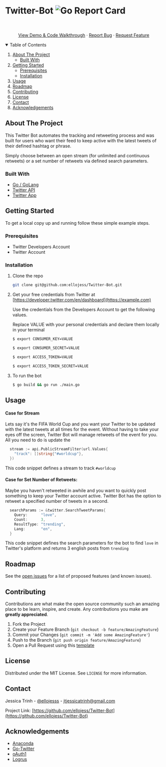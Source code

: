 # Twitter-Bot ![Go Report Card](https://goreportcard.com/badge/github.com/ellojess/Twitter-Bot)

<!-- PROJECT LOGO -->
  <p align="center">
    <br />
    <br />
    <a href="https://drive.google.com/file/d/1XTezAZvB1EM4Gb54J7O92yTlc_F8Z0rw/view?usp=sharing">View Demo & Code Walkthrough</a>
    ·
    <a href="https://github.com/ellojess/Twitter-Bot/issues">Report Bug</a>
    ·
    <a href="https://github.com/ellojess/Twitter-Bot/issues">Request Feature</a>
  </p>
</p>

<!-- TABLE OF CONTENTS -->
<details open="open">
  <summary>Table of Contents</summary>
  <ol>
    <li>
      <a href="#about-the-project">About The Project</a>
      <ul>
        <li><a href="#built-with">Built With</a></li>
      </ul>
    </li>
    <li>
      <a href="#getting-started">Getting Started</a>
      <ul>
        <li><a href="#prerequisites">Prerequisites</a></li>
        <li><a href="#installation">Installation</a></li>
      </ul>
    </li>
    <li><a href="#usage">Usage</a></li>
    <li><a href="#roadmap">Roadmap</a></li>
    <li><a href="#contributing">Contributing</a></li>
    <li><a href="#license">License</a></li>
    <li><a href="#contact">Contact</a></li>
    <li><a href="#acknowledgements">Acknowledgements</a></li>
  </ol>
</details>



<!-- ABOUT THE PROJECT -->
## About The Project

<!--  [![Product Name Screen Shot][product-screenshot]](https://example.com) -->

This Twitter Bot automates the tracking and retweeting process and was built for users who want their feed to keep active with the latest tweets of their defined hashtag or phrase.

Simply choose between an open stream (for unlimited and continuous retweets) or a set number of retweets via defined search parameters. 

### Built With
* [Go / GoLang](https://getbootstrap.com)
* [Twitter API](https://jquery.com)
* [Twitter App](https://laravel.com)



<!-- GETTING STARTED -->
## Getting Started

To get a local copy up and running follow these simple example steps.

### Prerequisites

- Twitter Developers Account 
- Twitter Account


### Installation

1. Clone the repo
   ```sh
   git clone git@github.com:ellojess/Twitter-Bot.git
   ```
2. Get your free credentials from Twitter at [https://developer.twitter.com/en/dashboard](https://example.com)

    Use the credentials from the Developers Account to get the following values. 

    Replace VALUE with your personal credentials and declare them locally in your terminal 

    ```sh
    $ export CONSUMER_KEY=VALUE

    $ export CONSUMER_SECRET=VALUE

    $ export ACCESS_TOKEN=VALUE

    $ export ACCESS_TOKEN_SECRET=VALUE
    ```
3. To run the bot
   ```sh
   $ go build && go run ./main.go
   ```

<!-- USAGE EXAMPLES -->
## Usage

#### Case for Stream 
Lets say it's the FIFA World Cup and you want your Twitter to be updated with the latest tweets at all times for the event. Without having to take your eyes off the screen, Twitter Bot will manage retweets of the event for you. All you need to do is update the 


```go 
  stream := api.PublicStreamFilter(url.Values{
    "track": []string{"#worldcup"},
  })
```

This code snippet defines a stream to track `#worldcup`

#### Case for Set Number of Retweets:
Maybe you haven't retweeted in awhile and you want to quickly post something to keep your Twitter account active. Twitter Bot has the option to retweet a specified number of tweets in a second. 

```go
  searchParams := &twitter.SearchTweetParams{
    Query:      "love",
    Count:      3,
    ResultType: "trending",
    Lang:       "en",
  }
```

This code snippet defines the search parameters for the bot to find `love` in Twitter's platform and returns 3 english posts from `trending`

<!-- ROADMAP -->
## Roadmap

See the [open issues](https://github.com/ellojess/Twitter-Bot/issues) for a list of proposed features (and known issues).



<!-- CONTRIBUTING -->
## Contributing

Contributions are what make the open source community such an amazing place to be learn, inspire, and create. Any contributions you make are **greatly appreciated**.

1. Fork the Project
2. Create your Feature Branch (`git checkout -b feature/AmazingFeature`)
3. Commit your Changes (`git commit -m 'Add some AmazingFeature'`)
4. Push to the Branch (`git push origin feature/AmazingFeature`)
5. Open a Pull Request using this [template](https://github.com/embeddedartistry/templates/blob/master/oss_docs/PULL_REQUEST_TEMPLATE.md)



<!-- LICENSE -->
## License

Distributed under the MIT License. See `LICENSE` for more information.



<!-- CONTACT -->
## Contact

Jessica Trinh - [@ellojesss](https://twitter.com/ellojesss) - jtjessicatrinh@gmail.com

Project Link: [https://github.com/ellojess/Twitter-Bot](https://github.com/ellojess/Twitter-Bot)



<!-- ACKNOWLEDGEMENTS -->
## Acknowledgements
* [Anaconda](https://pkg.go.dev/github.com/ChimeraCoder/anaconda)
* [Go-Twitter](https://pkg.go.dev/github.com/dghubble/go-twitter/twitter)
* [oAuth1](https://pkg.go.dev/github.com/dghubble/oauth1)
* [Logrus](https://pkg.go.dev/github.com/sirupsen/logrus)
